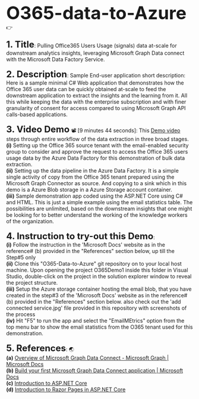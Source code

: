<font size="50">**O365-data-to-Azure**</font> :point_right:
<br>
<br>
<font size="5">**1. Title**</font>: Pulling Office365 Users Usage (signals) data at-scale for downstream analytics insights, leveraging Microsoft Graph Data connect with the Microsoft Data Factory Service.
<br>\
<font size="5">**2. Description**</font>: Sample End-user application short description: Here is a sample minimal C# Web application that demonstrates how the Office 365 user data can be quickly obtained at-scale to feed the downstream application to extract the insights and the learning from it. All this while keeping the data with the enterprise subscription and with finer granularity of consent for access compared to using Microsoft Graph API calls-based applications.
<br>
<br>
<font size="5">**3. Video Demo**</font> 📽️ [9 minutes 44 seconds]: This [Demo  video](https://youtu.be/8WIcnof-CL8) steps through entire workflow of the data extraction in three broad stages.
<br>
**(i)** Setting up the Office 365 source tenant with the email-enabled security group to consider and approve the request to access the Office 365 users usage data by the Azure Data Factory for this demonstration of bulk data extraction.
<br>
**(ii)** Setting up the data pipeline in the Azure Data Factory. It is a simple single activity of copy from the Office 365 tenant prepared using the Microsoft Graph Connector as source. And copying to a sink which in this demo is a Azure Blob storage in a Azure Storage account container.
<br>
**(iii)** Sample demonstration app coded using the ASP.NET Core using C# and HTML. This is just a simple example using the email statistics table. The possibilities are unlimited, based on the downstream insights that one might be looking for to better understand the working of the knowledge workers of the organization.
<br>
<br>
<font size="5">**4. Instruction to try-out this Demo**</font>:
<br>
**(i)** Follow the instruction in the 'Microsoft Docs' website as in the reference# (b) provided in the "References" section below, up till the Step#5 only
<br>
**(ii)** Clone this "O365-Data-to-Azure" git repository on to your local host machine. Upon opening the project O365Demo1 inside this folder in Visual Studio, double-click on the project in the solution explorer window to reveal the project structure.
<br>
**(iii)** Setup the Azure storage container hosting the email blob, that you have created in the step#3 of the 'Microsoft Docs' website as in the reference# (b) provided in the "References" section below. also check out the 'add connected service.jpg' file provided in this repository with screenshots of the process<br>**(iv)** Hit "F5" to run the app and select the "EmailMEtrics" option from the top menu bar to show the email statistics from the O365 tenant used for this demonstration.
<br>
<br>
<font size="5">**5. References**</font>: 🌏
<br>
**(a)** [Overview of Microsoft Graph Data Connect - Microsoft Graph | Microsoft Docs](https://docs.microsoft.com/en-us/graph/data-connect-concept-overview)
<br>
**(b)** [Build your first Microsoft Graph Data Connect application | Microsoft Docs](https://docs.microsoft.com/en-us/graph/data-connect-quickstart?tabs=Microsoft365)
<br>
**(c)** [Introduction to ASP.NET Core](https://docs.microsoft.com/en-us/aspnet/core/introduction-to-aspnet-core?view=aspnetcore-5.0)
<br/>
**(d)** [Introduction to Razor Pages in ASP.NET Core](https://docs.microsoft.com/en-us/aspnet/core/razor-pages/?view=aspnetcore-5.0&tabs=visual-studio)
